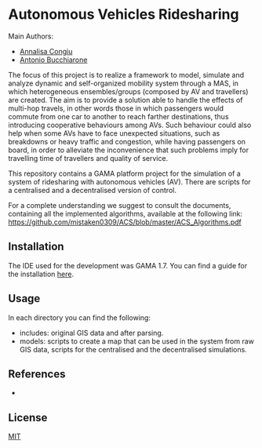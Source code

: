 # Autonomous Vehicles Ridesharing

Main Authors:
- [Annalisa Congiu](mailto:annalisa.congiu@studenti.unitn.it)
- [Antonio Bucchiarone](mailto:bucchiarone@fbk.eu)

The focus of this project is to realize a framework to model, simulate and analyze dynamic and self-organized mobility system through a MAS, in which heterogeneous ensembles/groups (composed by AV and travellers) are created. The aim is to provide a solution able to handle the effects of multi-hop travels, in other words those in which passengers would commute from one car to another to reach farther destinations, thus introducing cooperative behaviours among AVs. Such behaviour could also help when some AVs have to face unexpected situations, such as breakdowns or heavy traffic and congestion, while having passengers on board, in order to alleviate the inconvenience that such problems imply for travelling time of travellers and quality of service.

This repository contains a GAMA platform project for the simulation of a system of ridesharing with autonomous vehicles (AV). There are scripts for a centralised and a decentralised version of control.

For a complete understanding we suggest to consult the documents, containing all the implemented algorithms, available at the following link: https://github.com/mistaken0309/ACS/blob/master/ACS_Algorithms.pdf

## Installation

The IDE used for the development was GAMA 1.7.
You can find a guide for the installation [here](https://github.com/gama-platform/gama/wiki/Installation).

## Usage

In each directory you can find the following:
 * includes: original GIS data and after parsing.
 * models: scripts to create a map that can be used in the system from raw GIS data,
    scripts for the centralised and the decentralised simulations.

## References
* 



## License
[MIT](https://choosealicense.com/licenses/mit/)
